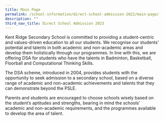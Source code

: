 ```yaml
---
title: Main Page
permalink: /school-information/direct-school-admission-2022/main-page/
description: ""
third_nav_title: Direct School Admission 2023
---
```

Kent Ridge Secondary School is committed to providing a student-centric and values-driven education to all our students. We recognise our students’ potential and talents in both academic and non-academic areas and develop them holistically through our programmes. In line with this, we are offering DSA for students who have the talents in Badminton, Basketball, Floorball and Computational Thinking Skills.

The DSA scheme, introduced in 2004, provides students with the opportunity to seek admission to a secondary school, based on a diverse range of academic and non-academic achievements and talents that they can demonstrate beyond the PSLE.

Parents and students are encouraged to choose schools wisely based on the student’s aptitudes and strengths, bearing in mind the schools’ academic and non-academic requirements, and the programmes available to develop the area of talent.